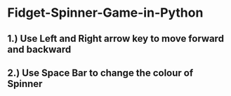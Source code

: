 # Fidget-Spinner-Game-in-Python

## 1.) Use Left and Right arrow key to move forward and backward
## 2.) Use Space Bar to change the colour of Spinner

